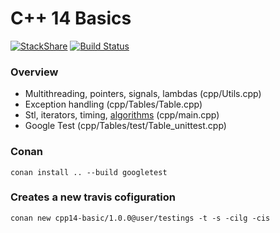 # C++ 14 Basics
[![StackShare](https://img.shields.io/badge/tech-stack-0690fa.svg?style=flat)](https://stackshare.io/graphai/graphai)
[![Build Status](https://travis-ci.org/martibayoalemany/cpp14-basics.svg?branch=github)](https://travis-ci.org/martibayoalemany/cpp14-basics)

### Overview
- Multithreading, pointers, signals, lambdas (cpp/Utils.cpp) 
- Exception handling (cpp/Tables/Table.cpp)
- Stl, iterators, timing, [algorithms](http://en.cppreference.com/w/cpp/algorithm) (cpp/main.cpp) 
- Google Test (cpp/Tables/test/Table\_unittest.cpp)

### Conan
```
conan install .. --build googletest
```

### Creates a new travis cofiguration
```
conan new cpp14-basic/1.0.0@user/testings -t -s -cilg -cis
```
